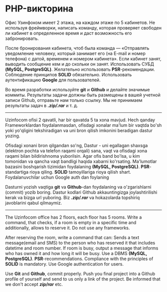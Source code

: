 # **PHP-викторина**

Офис Узинфоком имеет 2 этажа, на каждом этаже по 5 кабинетов. Не используя фреймворки, написать команду, которая проверяет свободен ли кабинет в определенное время и даст возможность его забронировать.

После бронирования кабинета, чтоб была команда — «Отправлять уведомление человеку, который занимает его (на E-mail и номер телефона) с датой, временем и номером кабинета». Если кабинет занят, выводить сообщение кем и до скольки он занят. Использовать СУБД **(MySQL, PostgreSQL)**. Желательно использовать **PSR**-рекомендации. Соблюдение принципов **SOLID** обязательно. Использовать аутентификацию **Google** для пользователей.

Во время разработки используйте **git** и **Github** и делайте значимые коммиты. Результаты задачи должны быть размещены в вашей учетной записи Github, отправьте нам только ссылку. Мы не принимаем результаты задач в ***.zip/.rar*** и т. д.

------------

Uzinfocom ofisi 2 qavatli, har bir qavatda 5 ta xona mavjud.  Hech qanday Frameworklardan foydalanmasdan, ofisdagi xonalar ma'lum bir vaqtda bo'sh yoki yo'qligini tekshiradigan va uni bron qilish imkonini beradigan dastur yozing.

Ofisdagi xonani bron qilgandan so'ng, Dastur - uni egallagan shaxsga (elektron pochta va telefon raqami orqali) sana, vaqt va ofisdagi xona raqami bilan bildirishnoma yuborilsin.  Agar ofis band bo'lsa, u kim tomonidan va qancha vaqt bandligi haqida xabarni ko'rsating. Ma'lumotlar bazasini boshqarish tizimidan foydalaning **(MySQL, PostgreSQL)**. **PSR**-standartiga rioya qiling. **SOLID** tamoyillariga rioya qilish shart. Foydalanuvchilar uchun Google auth dan foylaning

Dasturni yozish vaqtiga  **git** va **Github**-dan foydalaning va o'zgarishlarni (commit) yozib boring. Dastur kodlari Github akkauntingizga joylashtirilishi kerak va bizga url yuboring. Biz ***.zip/.rar*** va hokazolarda topshiriq javoblarini qabul qilmaymiz.


------------

The Uzinfocom office has 2 floors, each floor has 5 rooms. Write a command, that checks, if a room is empty in a specific time and additionally, allows to reserve it. Do not use any frameworks.

After reserving the room, write a command that can:
Sends a text message(email and SMS) to the person who has reserved it that includes datetime and room number. If room is busy, output a message that informs who has owned it and how long it will be busy. Use a DBMS **(MySQL, PostgreSQL)**. **PSR**-recommendations. Compliance with the principles of **SOLID** is mandatory. Use Google authentication for users.

Use **Git** and **Github**, commit properly. Push you final project into a Github profile of yourself and send to us only a link of the project.
Be informed that we don't accept ***zip/rar*** etc.
